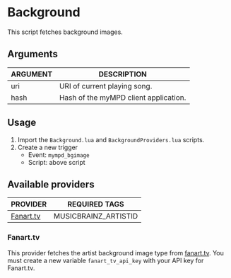 # Background

This script fetches background images.

## Arguments

| ARGUMENT | DESCRIPTION |
| -------- | ----------- |
| uri | URI of current playing song. |
| hash | Hash of the myMPD client application. |

## Usage

1. Import the `Background.lua` and `BackgroundProviders.lua` scripts.
2. Create a new trigger
    - Event: `mympd_bgimage`
    - Script: above script

## Available providers

| PROVIDER | REQUIRED TAGS |
| -------- | ------------- |
| [Fanart.tv](https://fanart.tv/) | MUSICBRAINZ_ARTISTID |

### Fanart.tv

This provider fetches the artist background image type from [fanart.tv](https://fanart.tv/). You must create a new variable `fanart_tv_api_key` with your API key for Fanart.tv.
